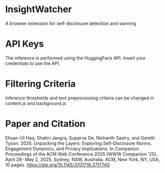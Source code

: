 # InsightWatcher
A browser extension for self-disclosure detection and warning

# API Keys
The inference is performed using the HuggingFace API. 
Insert your credentials to use the API. 

# Filtering Criteria
Inference thresholds and text preprocessing criteria can be changed in content.js and background.js

# Paper and Citation
Ehsan-Ul Haq, Shalini Jangra, Suparna De, Nishanth Sastry, and Gareth
Tyson. 2025. Unpacking the Layers: Exploring Self-Disclosure Norms, Engagement Dynamics, and Privacy Implications. 
In Companion Proceedings of the ACM Web Conference 2025 (WWW Companion ’25), April 28-
May 2, 2025, Sydney, NSW, Australia. ACM, New York, NY, USA, 10 pages.
https://doi.org/10.1145/3701716.3717740
